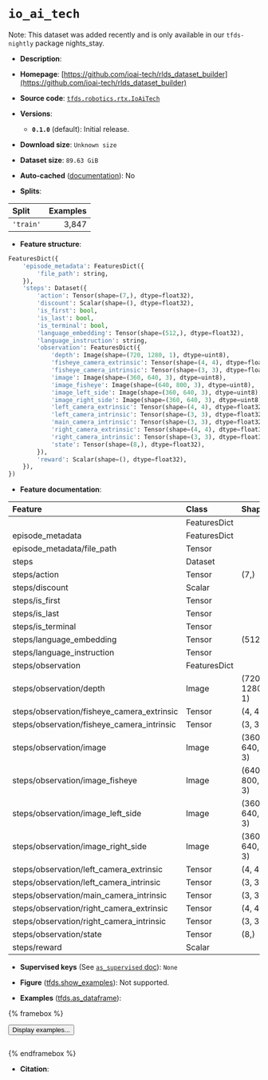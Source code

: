 <div itemscope itemtype="http://schema.org/Dataset">
  <div itemscope itemprop="includedInDataCatalog" itemtype="http://schema.org/DataCatalog">
    <meta itemprop="name" content="TensorFlow Datasets" />
  </div>
  <meta itemprop="name" content="io_ai_tech" />
  <meta itemprop="description" content="&#10;&#10;To use this dataset:&#10;&#10;```python&#10;import tensorflow_datasets as tfds&#10;&#10;ds = tfds.load(&#x27;io_ai_tech&#x27;, split=&#x27;train&#x27;)&#10;for ex in ds.take(4):&#10;  print(ex)&#10;```&#10;&#10;See [the guide](https://www.tensorflow.org/datasets/overview) for more&#10;informations on [tensorflow_datasets](https://www.tensorflow.org/datasets).&#10;&#10;" />
  <meta itemprop="url" content="https://www.tensorflow.org/datasets/catalog/io_ai_tech" />
  <meta itemprop="sameAs" content="https://github.com/ioai-tech/rlds_dataset_builder" />
  <meta itemprop="citation" content="" />
</div>

# `io_ai_tech`


Note: This dataset was added recently and is only available in our
`tfds-nightly` package
<span class="material-icons" title="Available only in the tfds-nightly package">nights_stay</span>.

*   **Description**:

*   **Homepage**:
    [https://github.com/ioai-tech/rlds_dataset_builder](https://github.com/ioai-tech/rlds_dataset_builder)

*   **Source code**:
    [`tfds.robotics.rtx.IoAiTech`](https://github.com/tensorflow/datasets/tree/master/tensorflow_datasets/robotics/rtx/rtx.py)

*   **Versions**:

    *   **`0.1.0`** (default): Initial release.

*   **Download size**: `Unknown size`

*   **Dataset size**: `89.63 GiB`

*   **Auto-cached**
    ([documentation](https://www.tensorflow.org/datasets/performances#auto-caching)):
    No

*   **Splits**:

Split     | Examples
:-------- | -------:
`'train'` | 3,847

*   **Feature structure**:

```python
FeaturesDict({
    'episode_metadata': FeaturesDict({
        'file_path': string,
    }),
    'steps': Dataset({
        'action': Tensor(shape=(7,), dtype=float32),
        'discount': Scalar(shape=(), dtype=float32),
        'is_first': bool,
        'is_last': bool,
        'is_terminal': bool,
        'language_embedding': Tensor(shape=(512,), dtype=float32),
        'language_instruction': string,
        'observation': FeaturesDict({
            'depth': Image(shape=(720, 1280, 1), dtype=uint8),
            'fisheye_camera_extrinsic': Tensor(shape=(4, 4), dtype=float32),
            'fisheye_camera_intrinsic': Tensor(shape=(3, 3), dtype=float32),
            'image': Image(shape=(360, 640, 3), dtype=uint8),
            'image_fisheye': Image(shape=(640, 800, 3), dtype=uint8),
            'image_left_side': Image(shape=(360, 640, 3), dtype=uint8),
            'image_right_side': Image(shape=(360, 640, 3), dtype=uint8),
            'left_camera_extrinsic': Tensor(shape=(4, 4), dtype=float32),
            'left_camera_intrinsic': Tensor(shape=(3, 3), dtype=float32),
            'main_camera_intrinsic': Tensor(shape=(3, 3), dtype=float32),
            'right_camera_extrinsic': Tensor(shape=(4, 4), dtype=float32),
            'right_camera_intrinsic': Tensor(shape=(3, 3), dtype=float32),
            'state': Tensor(shape=(8,), dtype=float32),
        }),
        'reward': Scalar(shape=(), dtype=float32),
    }),
})
```

*   **Feature documentation**:

Feature                                    | Class        | Shape          | Dtype   | Description
:----------------------------------------- | :----------- | :------------- | :------ | :----------
                                           | FeaturesDict |                |         |
episode_metadata                           | FeaturesDict |                |         |
episode_metadata/file_path                 | Tensor       |                | string  |
steps                                      | Dataset      |                |         |
steps/action                               | Tensor       | (7,)           | float32 |
steps/discount                             | Scalar       |                | float32 |
steps/is_first                             | Tensor       |                | bool    |
steps/is_last                              | Tensor       |                | bool    |
steps/is_terminal                          | Tensor       |                | bool    |
steps/language_embedding                   | Tensor       | (512,)         | float32 |
steps/language_instruction                 | Tensor       |                | string  |
steps/observation                          | FeaturesDict |                |         |
steps/observation/depth                    | Image        | (720, 1280, 1) | uint8   |
steps/observation/fisheye_camera_extrinsic | Tensor       | (4, 4)         | float32 |
steps/observation/fisheye_camera_intrinsic | Tensor       | (3, 3)         | float32 |
steps/observation/image                    | Image        | (360, 640, 3)  | uint8   |
steps/observation/image_fisheye            | Image        | (640, 800, 3)  | uint8   |
steps/observation/image_left_side          | Image        | (360, 640, 3)  | uint8   |
steps/observation/image_right_side         | Image        | (360, 640, 3)  | uint8   |
steps/observation/left_camera_extrinsic    | Tensor       | (4, 4)         | float32 |
steps/observation/left_camera_intrinsic    | Tensor       | (3, 3)         | float32 |
steps/observation/main_camera_intrinsic    | Tensor       | (3, 3)         | float32 |
steps/observation/right_camera_extrinsic   | Tensor       | (4, 4)         | float32 |
steps/observation/right_camera_intrinsic   | Tensor       | (3, 3)         | float32 |
steps/observation/state                    | Tensor       | (8,)           | float32 |
steps/reward                               | Scalar       |                | float32 |

*   **Supervised keys** (See
    [`as_supervised` doc](https://www.tensorflow.org/datasets/api_docs/python/tfds/load#args)):
    `None`

*   **Figure**
    ([tfds.show_examples](https://www.tensorflow.org/datasets/api_docs/python/tfds/visualization/show_examples)):
    Not supported.

*   **Examples**
    ([tfds.as_dataframe](https://www.tensorflow.org/datasets/api_docs/python/tfds/as_dataframe)):

<!-- mdformat off(HTML should not be auto-formatted) -->

{% framebox %}

<button id="displaydataframe">Display examples...</button>
<div id="dataframecontent" style="overflow-x:auto"></div>
<script>
const url = "https://storage.googleapis.com/tfds-data/visualization/dataframe/io_ai_tech-0.1.0.html";
const dataButton = document.getElementById('displaydataframe');
dataButton.addEventListener('click', async () => {
  // Disable the button after clicking (dataframe loaded only once).
  dataButton.disabled = true;

  const contentPane = document.getElementById('dataframecontent');
  try {
    const response = await fetch(url);
    // Error response codes don't throw an error, so force an error to show
    // the error message.
    if (!response.ok) throw Error(response.statusText);

    const data = await response.text();
    contentPane.innerHTML = data;
  } catch (e) {
    contentPane.innerHTML =
        'Error loading examples. If the error persist, please open '
        + 'a new issue.';
  }
});
</script>

{% endframebox %}

<!-- mdformat on -->

*   **Citation**:


